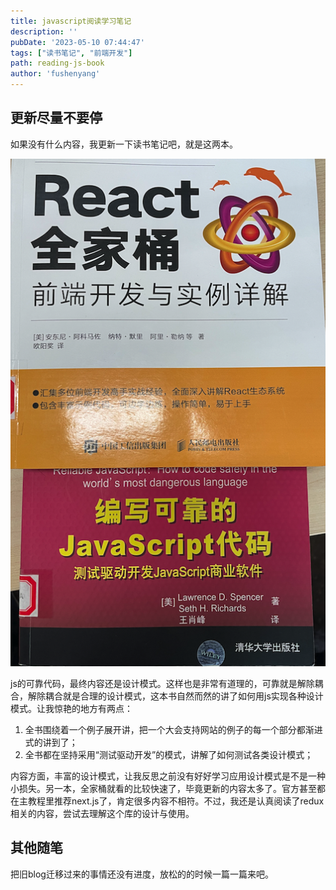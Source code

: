 ```yaml
---
title: javascript阅读学习笔记
description: ''
pubDate: '2023-05-10 07:44:47'
tags: ["读书笔记", "前端开发"]
path: reading-js-book
author: 'fushenyang'
---
```



## 更新尽量不要停

如果没有什么内容，我更新一下读书笔记吧，就是这两本。

![两本书,内容的部份有些过时了，不过思想还是非常值得学习](book-0-read-about-js/react-and-js.png)

js的可靠代码，最终内容还是设计模式。这样也是非常有道理的，可靠就是解除耦合，解除耦合就是合理的设计模式，这本书自然而然的讲了如何用js实现各种设计模式。让我惊艳的地方有两点：

1. 全书围绕着一个例子展开讲，把一个大会支持网站的例子的每一个部分都渐进式的讲到了；
2. 全书都在坚持采用“测试驱动开发”的模式，讲解了如何测试各类设计模式；

内容方面，丰富的设计模式，让我反思之前没有好好学习应用设计模式是不是一种小损失。另一本，全家桶就看的比较快速了，毕竟更新的内容太多了。官方甚至都在主教程里推荐next.js了，肯定很多内容不相符。不过，我还是认真阅读了redux相关的内容，尝试去理解这个库的设计与使用。

## 其他随笔

把旧blog迁移过来的事情还没有进度，放松的的时候一篇一篇来吧。
